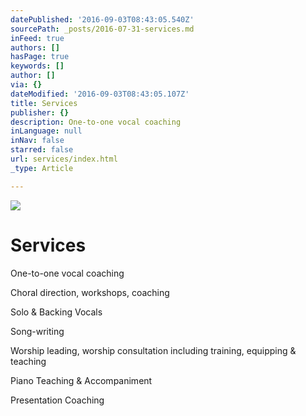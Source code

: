 ```yaml
---
datePublished: '2016-09-03T08:43:05.540Z'
sourcePath: _posts/2016-07-31-services.md
inFeed: true
authors: []
hasPage: true
keywords: []
author: []
via: {}
dateModified: '2016-09-03T08:43:05.107Z'
title: Services
publisher: {}
description: One-to-one vocal coaching
inLanguage: null
inNav: false
starred: false
url: services/index.html
_type: Article

---
```

![](https://the-grid-user-content.s3-us-west-2.amazonaws.com/9f032f15-4a7f-40ca-a7b3-1c570abf9e90.jpg)

# Services

One-to-one vocal coaching

Choral direction, workshops, coaching

Solo & Backing Vocals

Song-writing

Worship leading, worship consultation including training, equipping & teaching

Piano Teaching & Accompaniment

Presentation Coaching